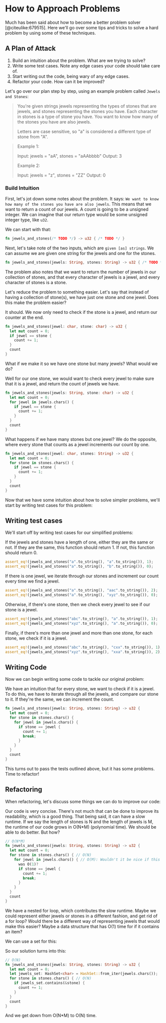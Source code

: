 # How to Approach Problems

Much has been said about how to become a better problem solver
[@citeulike:679515]. Here we'll go over some tips and tricks to solve a
hard problem by using some of these techniques.

## A Plan of Attack

1. Build an intuition about the problem. What are we trying to solve?
2. Write some test cases. Note any edge cases your code should take
   care of.
3. Start writing out the code, being wary of any edge cases.
4. Refactor your code. How can it be improved?

Let's go over our plan step by step, using an example problem called
`Jewels and Stones`:

> You're given strings jewels representing the types of stones that are
> jewels, and stones representing the stones you have. Each character in
> stones is a type of stone you have. You want to know how many of the
> stones you have are also jewels.
>
> Letters are case sensitive, so "a" is considered a different type of
> stone from "A".

> Example 1:
>
> Input: jewels = "aA", stones = "aAAbbbb"
> Output: 3
>
> Example 2:
>
> Input: jewels = "z", stones = "ZZ"
> Output: 0

### Build Intuition

First, let's jot down some notes about the problem.
It says: `We want to know how many of the stones you have are also jewels`.
This means that we want to return a count of our jewels.
A count is going to be a unsigned integer. We can imagine that our
return type would be some unsigned integer type, like `u32`.

We can start with that:

```rs
fn jewels_and_stones(/* TODO */) -> u32 { /* TODO */ }
```

Next, let's take note of the two inputs, which are `given [as] strings`.
We can assume we are given one string for the jewels and one for the
stones.

```rs
fn jewels_and_stones(jewels: String, stones: String) -> u32 { /* TODO */ }
```

The problem also notes that we want to return the number of jewels in
our collection of stones, and that every character of jewels is a jewel,
and every character of stones is a stone.

Let's reduce the problem to something easier. Let's say that instead of
having a collection of stone(s), we have just one stone and one jewel.
Does this make the problem easier?

It should. We now only need to check if the stone is a jewel, and return
our counter at the end.

```rs
fn jewels_and_stones(jewel: char, stone: char) -> u32 {
  let mut count = 0;
  if jewel == stone {
    count += 1;
  }
  count
}
```

What if we make it so we have one stone but many jewels? What would we
do?

Well for our one stone, we would want to check every jewel to make sure
that it is a jewel, and return the count of jewels we have.

```rs
fn jewels_and_stones(jewels: String, stone: char) -> u32 {
  let mut count = 0;
  for jewel in jewels.chars() {
    if jewel == stone {
      count += 1;
    }
  }
  count
}
```

What happens if we have many stones but one jewel? We do the opposite,
where every stone that counts as a jewel increments our count by one.

```rs
fn jewels_and_stones(jewel: char, stones: String) -> u32 {
  let mut count = 0;
  for stone in stones.chars() {
    if jewel == stone {
      count += 1;
    }
  }
  count
}
```

Now that we have some intuition about how to solve simpler problems,
we'll start by writing test cases for this problem:

## Writing test cases

We'll start off by writing test cases for our simplified problems:

If the jewels and stones have a length of one, either they are the same
or not. If they are the same, this function should return 1. If not,
this function should return 0.

```rs
assert_eq!(jewels_and_stones("a".to_string(), "a".to_string()), 1);
assert_eq!(jewels_and_stones("a".to_string(), "b".to_string()), 0);
```

If there is one jewel, we iterate through our stones and increment our
count every time we find a jewel.

```rs
assert_eq!(jewels_and_stones("a".to_string(), "aac".to_string()), 2);
assert_eq!(jewels_and_stones("a".to_string(), "xyz".to_string()), 0);
```

Otherwise, if there's one stone, then we check every jewel to see if our
stone is a jewel.

```rs
assert_eq!(jewels_and_stones("abc".to_string(), "a".to_string()), 1);
assert_eq!(jewels_and_stones("xyz".to_string(), "a".to_string()), 0);
```

Finally, if there's more than one jewel and more than one stone, for
each stone, we check if it is a jewel.

```rs
assert_eq!(jewels_and_stones("abc".to_string(), "cxx".to_string()), 1);
assert_eq!(jewels_and_stones("xyz".to_string(), "xxa".to_string()), 2);
```

## Writing Code

Now we can begin writing some code to tackle our original problem:

We have an intuition that for every stone, we want to check if it is a
jewel. To do this, we have to iterate through all the jewels, and
compare our stone to it. If they're the same, we can increment the
count.

```rs
fn jewels_and_stones(jewels: String, stones: String) -> u32 {
  let mut count = 0;
  for stone in stones.chars() {
    for jewel in jewels.chars() {
      if stone == jewel {
        count += 1;
        break;
      }
    }
  }
  count
}
```

This turns out to pass the tests outlined above, but it has some
problems. Time to refactor!

## Refactoring

When refactoring, let's discuss some things we can do to improve our
code:

Our code is very concise. There's not much that can be done to improve
its readability, which is a good thing. That being said, it can have a
slow runtime. If we say the length of stones is N and the length of
jewels is M, the runtime of our code grows in O(N\*M) (polynomial time). We
should be able to do better. But how?

```rs
// O(N*M)
fn jewels_and_stones(jewels: String, stones: String) -> u32 {
  let mut count = 0;
  for stone in stones.chars() { // O(N)
    for jewel in jewels.chars() { // O(M): Wouldn't it be nice if this
      was O(1)?
      if stone == jewel {
        count += 1;
        break;
      }
    }
  }
  count
}
```

We have a nested for loop, which contributes the slow runtime. Maybe we
could represent either jewels or stones in a different fashion, and get
rid of a for loop? Would there be a different way of representing jewels
that would make this easier? Maybe a data structure that has O(1) time
for if it contains an item?

We can use a set for this:

So our solution turns into this:

```rs
// O(N)
fn jewels_and_stones(jewels: String, stones: String) -> u32 {
  let mut count = 0;
  let jewels_set: HashSet<char> = HashSet::from_iter(jewels.chars());
  for stone in stones.chars() { // O(N)
    if jewels_set.contains(&stone) {
      count += 1;
    }
  }
  count
}
```

And we get down from O(N\*M) to O(N) time.
